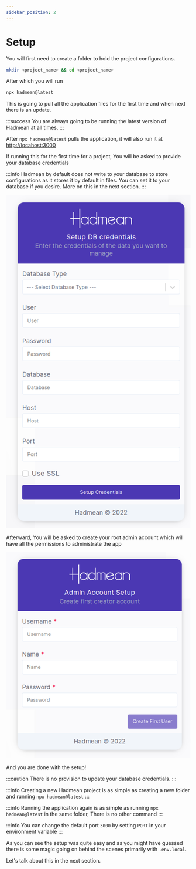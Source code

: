 ```yaml
---
sidebar_position: 2
---
```


# Setup

You will first need to create a folder to hold the project configurations.

```bash
mkdir <project_name> && cd <project_name> 
```

After which you will run

```bash
npx hadmean@latest 
```

This is going to pull all the application files for the first time and when next there is an update.

:::success
You are always going to be running the latest version of Hadmean at all times.
:::

After `npx hadmean@latest` pulls the application, it will also run it at [http://locahost:3000](http:localhost:3000)

If running this for the first time for a project, You will be asked to provide your database credentials

:::info
Hadmean by default does not write to your database to store configurations as it stores it by default in files. 
You can set it to your database if you desire. More on this in the next section.
:::


![Setup Credentials](./img/setup-credentials.png)

Afterward, You will be asked to create your root admin account which will have all the permissions to administrate the app

![Setup Admin Account](./img/setup-admin.png)


And you are done with the setup!

:::caution
 There is no provision to update your database credentials.
:::

:::info
 Creating a new Hadmean project is as simple as creating a new folder and running `npx hadmean@latest`
:::

:::info
 Running the application again is as simple as running `npx hadmean@latest` in the same folder, There is no other command
:::

:::info
 You can change the default port `3000` by setting `PORT` in your environment variable
:::


As you can see the setup was quite easy and as you might have guessed there is some magic going on behind the scenes primarily with `.env.local`. 

Let's talk about this in the next section.